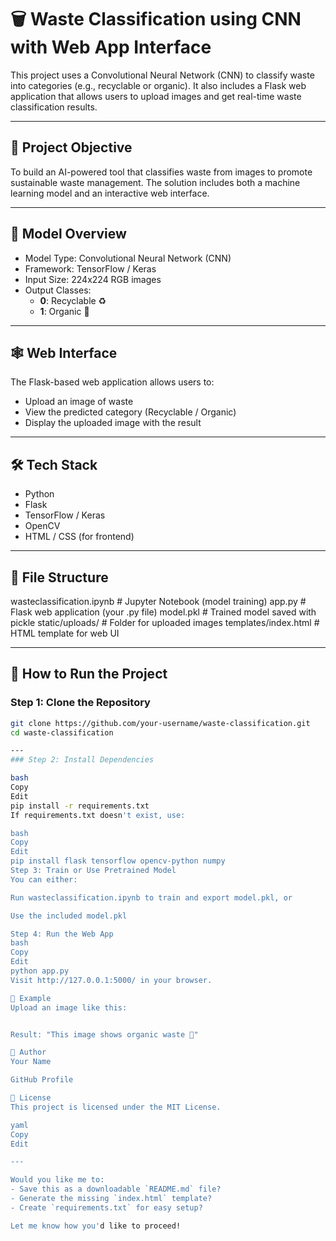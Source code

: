 # 🗑️ Waste Classification using CNN with Web App Interface

This project uses a Convolutional Neural Network (CNN) to classify waste into categories (e.g., recyclable or organic). It also includes a Flask web application that allows users to upload images and get real-time waste classification results.

---

## 📌 Project Objective

To build an AI-powered tool that classifies waste from images to promote sustainable waste management. The solution includes both a machine learning model and an interactive web interface.

---

## 🧠 Model Overview

- Model Type: Convolutional Neural Network (CNN)
- Framework: TensorFlow / Keras
- Input Size: 224x224 RGB images
- Output Classes:
  - **0**: Recyclable ♻️
  - **1**: Organic 🌱

---

## 🕸️ Web Interface

The Flask-based web application allows users to:

- Upload an image of waste
- View the predicted category (Recyclable / Organic)
- Display the uploaded image with the result

---

## 🛠️ Tech Stack

- Python
- Flask
- TensorFlow / Keras
- OpenCV
- HTML / CSS (for frontend)

---
## 📂 File Structure

wasteclassification.ipynb # Jupyter Notebook (model training)
app.py # Flask web application (your .py file)
model.pkl # Trained model saved with pickle
static/uploads/ # Folder for uploaded images
templates/index.html # HTML template for web UI


---

## 🚀 How to Run the Project

### Step 1: Clone the Repository

```bash
git clone https://github.com/your-username/waste-classification.git
cd waste-classification

---
### Step 2: Install Dependencies

bash
Copy
Edit
pip install -r requirements.txt
If requirements.txt doesn't exist, use:

bash
Copy
Edit
pip install flask tensorflow opencv-python numpy
Step 3: Train or Use Pretrained Model
You can either:

Run wasteclassification.ipynb to train and export model.pkl, or

Use the included model.pkl

Step 4: Run the Web App
bash
Copy
Edit
python app.py
Visit http://127.0.0.1:5000/ in your browser.

📸 Example
Upload an image like this:


Result: "This image shows organic waste 🌱"

👤 Author
Your Name

GitHub Profile

📄 License
This project is licensed under the MIT License.

yaml
Copy
Edit

---

Would you like me to:
- Save this as a downloadable `README.md` file?
- Generate the missing `index.html` template?
- Create `requirements.txt` for easy setup?

Let me know how you'd like to proceed!


